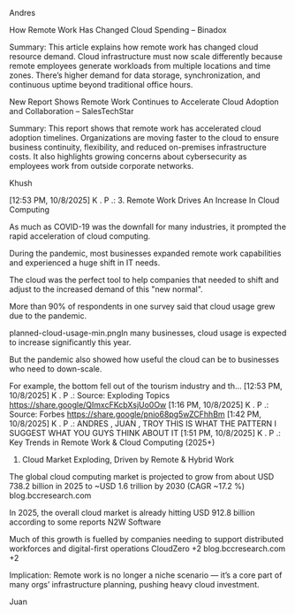 Andres

How Remote Work Has Changed Cloud Spending – Binadox

Summary: This article explains how remote work has changed cloud resource demand. Cloud infrastructure must now scale differently because remote employees generate workloads from multiple locations and time zones. There’s higher demand for data storage, synchronization, and continuous uptime beyond traditional office hours.

New Report Shows Remote Work Continues to Accelerate Cloud Adoption and Collaboration – SalesTechStar

Summary: This report shows that remote work has accelerated cloud adoption timelines. Organizations are moving faster to the cloud to ensure business continuity, flexibility, and reduced on-premises infrastructure costs. It also highlights growing concerns about cybersecurity as employees work from outside corporate networks.

Khush 

[12:53 PM, 10/8/2025] K . P .: 3. Remote Work Drives An Increase In Cloud Computing

As much as COVID-19 was the downfall for many industries, it prompted the rapid acceleration of cloud computing.

During the pandemic, most businesses expanded remote work capabilities and experienced a huge shift in IT needs.

The cloud was the perfect tool to help companies that needed to shift and adjust to the increased demand of this "new normal".

More than 90% of respondents in one survey said that cloud usage grew due to the pandemic.

planned-cloud-usage-min.pngIn many businesses, cloud usage is expected to increase significantly this year.

But the pandemic also showed how useful the cloud can be to businesses who need to down-scale.

For example, the bottom fell out of the tourism industry and th…
[12:53 PM, 10/8/2025] K . P .: Source: Exploding Topics https://share.google/QImxcFKcbXsjUo0Ow
[1:16 PM, 10/8/2025] K . P .: Source: Forbes https://share.google/pnio68pg5wZCFhhBm
[1:42 PM, 10/8/2025] K . P .: ANDRES , JUAN , TROY  THIS IS WHAT THE PATTERN I SUGGEST WHAT YOU GUYS THINK ABOUT IT
[1:51 PM, 10/8/2025] K . P .: Key Trends in Remote Work & Cloud Computing (2025+)
1. Cloud Market Exploding, Driven by Remote & Hybrid Work

The global cloud computing market is projected to grow from about USD 738.2 billion in 2025 to ~USD 1.6 trillion by 2030 (CAGR ~17.2 %) 
blog.bccresearch.com

In 2025, the overall cloud market is already hitting USD 912.8 billion according to some reports 
N2W Software

Much of this growth is fuelled by companies needing to support distributed workforces and digital-first operations 
CloudZero
+2
blog.bccresearch.com
+2

Implication: Remote work is no longer a niche scenario — it’s a core part of many orgs’ infrastructure planning, pushing heavy cloud investment.

Juan

